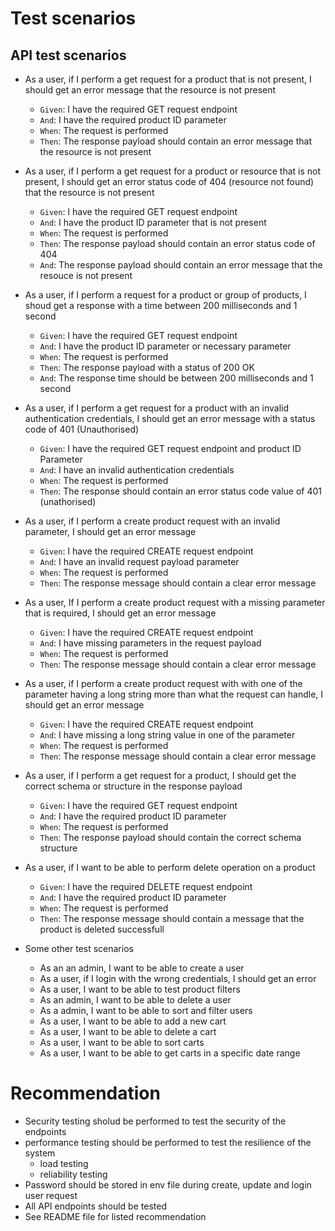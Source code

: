 # Test scenarios

## API test scenarios
- As a user, if I perform a get request for a product that is not present, I should get an error message that the resource is not present
    - `Given`: I have the required GET request endpoint
    - `And`: I have the required product ID parameter
    - `When`: The request is performed
    - `Then`: The response payload should contain an error message that the resource is not present
- As a user, if I perform a get request for a product or resource that is not present, I should get an error status code of 404 (resource not found) that the resource is not present
    - `Given`: I have the required GET request endpoint
    - `And`: I have the product ID parameter that is not present
    - `When`: The request is performed
    - `Then`: The response payload should contain an error status code of 404
    - `And`: The response payload should contain an error message that the resouce is not present
- As a user, if I perform a request for a product or group of products, I shoud get a response with a time between 200 milliseconds and 1 second
     - `Given`: I have the required GET request endpoint
    - `And`: I have the product ID parameter or necessary parameter
    - `When`: The request is performed
    - `Then`: The response payload with a status of 200 OK
    - `And`: The response time should be between 200 milliseconds and 1 second
- As a user, if I perform a get request for a product with an invalid authentication credentials, I should get an error message with a status code of 401 (Unauthorised)
     - `Given`: I have the required GET request endpoint and product ID Parameter
    - `And`: I have an invalid authentication credentials
    - `When`: The request is performed
    - `Then`: The response should contain an error status code value of 401 (unathorised)
- As a user, if I perform a create product request with an invalid parameter, I should get an error message
     - `Given`: I have the required CREATE request endpoint
    - `And`: I have an invalid request payload parameter
    - `When`: The request is performed
    - `Then`: The response message should contain a clear error message
- As a user, If I perform a create product request with a missing parameter that is required, I should get an error message
     - `Given`: I have the required CREATE request endpoint
    - `And`: I have missing parameters in the request payload
    - `When`: The request is performed
    - `Then`: The response message should contain a clear error message
- As a user, if I perform a create product request with with one of the parameter having a long string more than what the request can handle, I should get an error message
     - `Given`: I have the required CREATE request endpoint
    - `And`: I have missing a long string value in one of the parameter
    - `When`: The request is performed
    - `Then`: The response message should contain a clear error message
- As a user, if I perform a get request for a product, I should get the correct schema or structure in the response payload
    - `Given`: I have the required GET request endpoint
    - `And`: I have the required product ID parameter
    - `When`: The request is performed
    - `Then`: The response payload should contain the correct schema structure
- As a user, if I want to be able to perform delete operation on a product
    - `Given`: I have the required DELETE request endpoint
    - `And`: I have the required product ID parameter
    - `When`: The request is performed
    - `Then`: The response message should contain a message that the product is deleted successfull

- Some other test scenarios
    - As an an admin, I want to be able to create a user
    - As a user, if I login with the wrong credentials, I should get an error
    - As a user, I want to be able to test product filters
    - As an admin, I want to be able to delete a user
    - As a admin, I want to be able to sort and filter users
    - As a user, I want to be able to add a new cart
    - As a user, I want to be able to delete a cart
    - As a user, I want to be able to sort carts
    - As a user, I want to be able to get carts in a specific date range

# Recommendation
- Security testing sholud be performed to test the security of the endpoints
- performance testing should be performed to test the resilience of the system
    - load testing
    - reliability testing
- Password should be stored in env file during create, update and login user request
- All API endpoints should be tested
- See README file for listed recommendation

    
